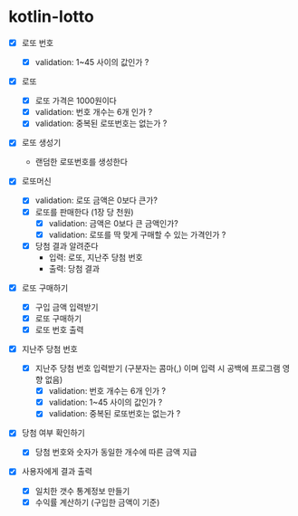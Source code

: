 # kotlin-lotto


- [X] 로또 번호  
  - [X] validation: 1~45 사이의 값인가 ?  

- [X] 로또
  - [X] 로또 가격은 1000원이다
  - [X] validation: 번호 개수는 6개 인가 ?  
  - [X] validation: 중복된 로또번호는 없는가 ?  

- [X] 로또 생성기
  - 랜덤한 로또번호를 생성한다

- [X] 로또머신
  - [X] validation: 로또 금액은 0보다 큰가?
  - [X] 로또를 판매한다 (1장 당 천원)
    - [X] validation: 금액은 0보다 큰 금액인가?
    - [X] validation: 로또를 딱 맞게 구매할 수 있는 가격인가 ?  
  - [X] 당첨 결과 알려준다 
    - 입력: 로또, 지난주 당첨 번호
    - 출력: 당첨 결과

- [X] 로또 구매하기  
  - [X] 구입 금액 입력받기  
  - [X] 로또 구매하기
  - [X] 로또 번호 출력

- [X] 지난주 당첨 번호
  - [X] 지난주 당첨 번호 입력받기 (구분자는 콤마(,) 이며 입력 시 공백에 프로그램 영향 없음)  
    - [X] validation: 번호 개수는 6개 인가 ?  
    - [X] validation: 1~45 사이의 값인가 ?
    - [X] validation: 중복된 로또번호는 없는가 ?  

- [X] 당첨 여부 확인하기  
  - [X] 당첨 번호와 숫자가 동일한 개수에 따른 금액 지급


- [X] 사용자에게 결과 출력
  - [X] 일치한 갯수 통계정보 만들기  
  - [X] 수익률 계산하기 (구입한 금액이 기준)  
